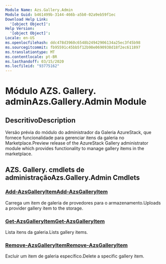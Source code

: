```yaml
---
Module Name: Azs.Gallery.Admin
Module Guid: b461499b-3144-466b-a5b0-02a9eb59f1ec
Download Help Link:
  '[object Object]': 
Help Version:
  '[object Object]': 
Locale: en-US
ms.openlocfilehash: ddc478d3960c6548b24942906134a25ec3f45b98
ms.sourcegitcommit: fb95591c45bb5f12b98e0690938d18f2ec611897
ms.translationtype: MT
ms.contentlocale: pt-BR
ms.lasthandoff: 03/15/2020
ms.locfileid: "93775162"
---
```

# <span data-ttu-id="76fdf-101">Módulo AZS. Gallery. admin</span><span class="sxs-lookup"><span data-stu-id="76fdf-101">Azs.Gallery.Admin Module</span></span>
## <span data-ttu-id="76fdf-102">Descritivo</span><span class="sxs-lookup"><span data-stu-id="76fdf-102">Description</span></span>
<span data-ttu-id="76fdf-103">Versão prévia do módulo do administrador da Galeria AzureStack, que fornece funcionalidade para gerenciar itens da galeria no Marketplace.</span><span class="sxs-lookup"><span data-stu-id="76fdf-103">Preview release of the AzureStack Gallery administrator module which provides functionality to manage gallery items in the marketplace.</span></span>

## <span data-ttu-id="76fdf-104">AZS. Gallery. cmdlets de administração</span><span class="sxs-lookup"><span data-stu-id="76fdf-104">Azs.Gallery.Admin Cmdlets</span></span>
### [<span data-ttu-id="76fdf-105">Add-AzsGalleryItem</span><span class="sxs-lookup"><span data-stu-id="76fdf-105">Add-AzsGalleryItem</span></span>](Add-AzsGalleryItem.md)
<span data-ttu-id="76fdf-106">Carrega um item de galeria de provedores para o armazenamento.</span><span class="sxs-lookup"><span data-stu-id="76fdf-106">Uploads a provider gallery item to the storage.</span></span>

### [<span data-ttu-id="76fdf-107">Get-AzsGalleryItem</span><span class="sxs-lookup"><span data-stu-id="76fdf-107">Get-AzsGalleryItem</span></span>](Get-AzsGalleryItem.md)
<span data-ttu-id="76fdf-108">Lista itens da galeria.</span><span class="sxs-lookup"><span data-stu-id="76fdf-108">Lists gallery items.</span></span>

### [<span data-ttu-id="76fdf-109">Remove-AzsGalleryItem</span><span class="sxs-lookup"><span data-stu-id="76fdf-109">Remove-AzsGalleryItem</span></span>](Remove-AzsGalleryItem.md)
<span data-ttu-id="76fdf-110">Excluir um item de galeria específico.</span><span class="sxs-lookup"><span data-stu-id="76fdf-110">Delete a specific gallery item.</span></span>

